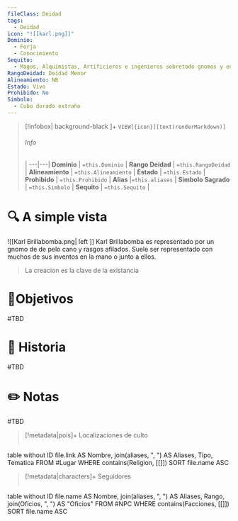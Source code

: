 ```yaml
---
fileClass: Deidad
tags:
  - Deidad
icon: "![[karl.png]]"
Dominio:
  - Forja
  - Conocimiento
Sequito:
  - Magos, Alquimistas, Artificieros e ingenieros sobretodo gnomos y enanos
RangoDeidad: Deidad Menor
Alineamiento: NB
Estado: Vivo
Prohibido: No
Simbolo:
  - Cubo dorado extraño
---
```


> [!infobox| background-black ]+
`VIEW[{icon}][text(renderMarkdown)]`
> ###### Info
>  |
> ---|---|
> **Dominio** | `=this.Dominio` |
> **Rango Deidad** | `=this.RangoDeidad` |
> **Alineamiento** | `=this.Alineamiento` |
> **Estado** | `=this.Estado` |
> **Prohibido** | `=this.Prohibido` |
> **Alias** |`=this.aliases` |
> **Simbolo Sagrado** | `=this.Simbolo` |
> **Sequito** | `=this.Sequito` |
# 🔍 A simple vista
![[Karl Brillabomba.png| left ]]
Karl Brillabomba es representado por un gnomo de de pelo cano y rasgos afilados. Suele ser representado con muchos de sus inventos en la mano o junto a ellos.
>La creacion es la clave de la existancia
# 🎯Objetivos

#TBD
# 📜 Historia

#TBD
# ✏️ Notas

#TBD

> [!metadata|pois]+ Localizaciones de culto
> ```dataview
table without ID file.link AS Nombre, join(aliases, ", ") AS Aliases, Tipo, Tematica
FROM #Lugar
WHERE  contains(Religion, [[]])
SORT file.name ASC

> [!metadata|characters]+ Seguidores
> ```dataview
table without ID file.name AS Nombre, join(aliases, ", ") AS Aliases, Rango, join(Oficios, ", ") AS "Oficios"
FROM #NPC
WHERE  contains(Facciones, [[]])
SORT file.name ASC
